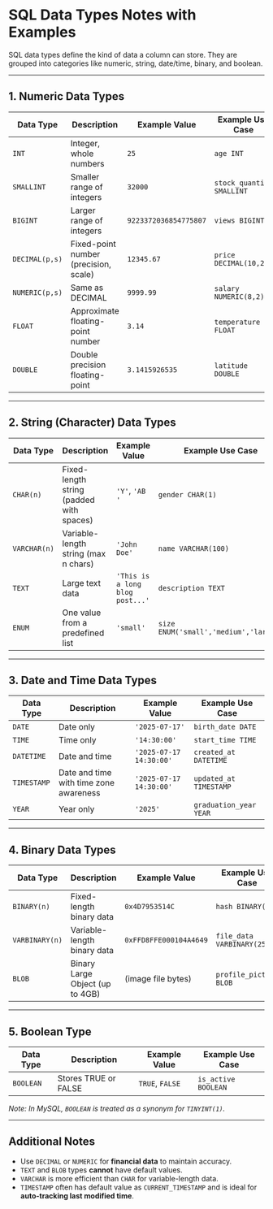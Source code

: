 # SQL Data Types Notes with Examples

SQL data types define the kind of data a column can store. They are grouped into categories like numeric, string, date/time, binary, and boolean.

---

## 1. Numeric Data Types

| Data Type      | Description                            | Example Value     | Example Use Case                          |
|----------------|----------------------------------------|-------------------|-------------------------------------------|
| `INT`          | Integer, whole numbers                 | `25`              | `age INT`                                 |
| `SMALLINT`     | Smaller range of integers              | `32000`           | `stock_quantity SMALLINT`                 |
| `BIGINT`       | Larger range of integers               | `9223372036854775807` | `views BIGINT`                      |
| `DECIMAL(p,s)` | Fixed-point number (precision, scale)  | `12345.67`        | `price DECIMAL(10,2)`                     |
| `NUMERIC(p,s)` | Same as DECIMAL                        | `9999.99`         | `salary NUMERIC(8,2)`                     |
| `FLOAT`        | Approximate floating-point number      | `3.14`            | `temperature FLOAT`                       |
| `DOUBLE`       | Double precision floating-point        | `3.1415926535`    | `latitude DOUBLE`                         |

---

## 2. String (Character) Data Types

| Data Type       | Description                             | Example Value        | Example Use Case              |
|------------------|-----------------------------------------|----------------------|-------------------------------|
| `CHAR(n)`        | Fixed-length string (padded with spaces)| `'Y'`, `'AB   '`     | `gender CHAR(1)`              |
| `VARCHAR(n)`     | Variable-length string (max n chars)    | `'John Doe'`         | `name VARCHAR(100)`           |
| `TEXT`           | Large text data                         | `'This is a long blog post...'` | `description TEXT`      |
| `ENUM`           | One value from a predefined list        | `'small'`            | `size ENUM('small','medium','large')` |

---

## 3. Date and Time Data Types

| Data Type     | Description                    | Example Value             | Example Use Case             |
|----------------|--------------------------------|----------------------------|------------------------------|
| `DATE`         | Date only                      | `'2025-07-17'`             | `birth_date DATE`            |
| `TIME`         | Time only                      | `'14:30:00'`               | `start_time TIME`            |
| `DATETIME`     | Date and time                  | `'2025-07-17 14:30:00'`    | `created_at DATETIME`        |
| `TIMESTAMP`    | Date and time with time zone awareness | `'2025-07-17 14:30:00'` | `updated_at TIMESTAMP`       |
| `YEAR`         | Year only                      | `'2025'`                   | `graduation_year YEAR`       |

---

## 4. Binary Data Types

| Data Type     | Description                        | Example Value           | Example Use Case              |
|---------------|------------------------------------|-------------------------|-------------------------------|
| `BINARY(n)`   | Fixed-length binary data           | `0x4D7953514C`          | `hash BINARY(10)`             |
| `VARBINARY(n)`| Variable-length binary data        | `0xFFD8FFE000104A4649`  | `file_data VARBINARY(255)`    |
| `BLOB`        | Binary Large Object (up to 4GB)    | (image file bytes)      | `profile_picture BLOB`        |

---

## 5. Boolean Type

| Data Type  | Description                  | Example Value | Example Use Case        |
|------------|------------------------------|----------------|-------------------------|
| `BOOLEAN`  | Stores TRUE or FALSE         | `TRUE`, `FALSE`| `is_active BOOLEAN`     |

_Note: In MySQL, `BOOLEAN` is treated as a synonym for `TINYINT(1)`._

---

## Additional Notes

- Use `DECIMAL` or `NUMERIC` for **financial data** to maintain accuracy.
- `TEXT` and `BLOB` types **cannot** have default values.
- `VARCHAR` is more efficient than `CHAR` for variable-length data.
- `TIMESTAMP` often has default value as `CURRENT_TIMESTAMP` and is ideal for **auto-tracking last modified time**.


